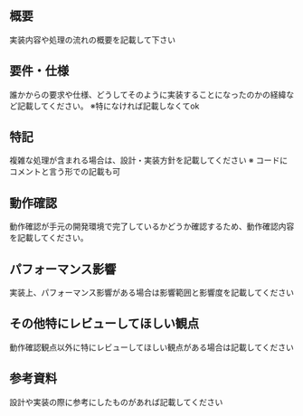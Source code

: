 ## 概要
実装内容や処理の流れの概要を記載して下さい

## 要件・仕様
誰かからの要求や仕様、どうしてそのように実装することになったのかの経緯など記載してください。
※特になければ記載しなくてok

## 特記
複雑な処理が含まれる場合は、設計・実装方針を記載してください
※ コードにコメントと言う形での記載も可

## 動作確認
動作確認が手元の開発環境で完了しているかどうか確認するため、動作確認内容を記載してください。

## パフォーマンス影響
実装上、パフォーマンス影響がある場合は影響範囲と影響度を記載してください

## その他特にレビューしてほしい観点
動作確認観点以外に特にレビューしてほしい観点がある場合は記載してください

## 参考資料
設計や実装の際に参考にしたものがあれば記載してください
